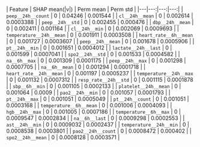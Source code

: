 | Feature | SHAP mean(|v|) | Perm mean | Perm std |
|---|---:|---:|---:|
| `peep__24h__count` | 0 | 0.04246 | 0.001544 |
| `cl__24h__mean` | 0 | 0.002614 | 0.0003388 |
| `peep__24h__std` | 0 | 0.002455 | 0.000476 |
| `dbp__24h__mean` | 0 | 0.002411 | 0.001164 |
| `cl__24h__min` | 0 | 0.002069 | 0.0009693 |
| `temperature__24h__mean` | 0 | 0.001911 | 0.0003508 |
| `heart_rate__6h__mean` | 0 | 0.001727 | 0.0003607 |
| `peep__24h__mean` | 0 | 0.001678 | 0.0005906 |
| `pt__24h__min` | 0 | 0.001651 | 0.0004012 |
| `lactate__24h__last` | 0 | 0.001599 | 0.0007041 |
| `spo2__24h__std` | 0 | 0.001533 | 0.0004582 |
| `na__6h__max` | 0 | 0.001309 | 0.0001175 |
| `peep__24h__max` | 0 | 0.001298 | 0.0007705 |
| `na__6h__mean` | 0 | 0.001294 | 0.0001718 |
| `heart_rate__24h__mean` | 0 | 0.001197 | 0.0005237 |
| `temperature__24h__max` | 0 | 0.001132 | 0.0007312 |
| `resp_rate__24h__std` | 0 | 0.001115 | 0.0001878 |
| `sbp__6h__min` | 0 | 0.001105 | 0.0002133 |
| `platelet__24h__mean` | 0 | 0.001064 | 0.0009 |
| `pao2__24h__min` | 0 | 0.001057 | 0.0001793 |
| `pt__24h__max` | 0 | 0.001051 | 0.0005049 |
| `pt__24h__count` | 0 | 0.001051 | 0.0003168 |
| `temperature__6h__mean` | 0 | 0.001006 | 0.0004093 |
| `hgb__24h__max` | 0 | 0.001005 | 0.0007186 |
| `temperature__6h__max` | 0 | 0.0009547 | 0.0002834 |
| `na__6h__last` | 0 | 0.0009298 | 0.0002553 |
| `ast__24h__min` | 0 | 0.0009032 | 0.0002437 |
| `temperature__24h__min` | 0 | 0.0008538 | 0.0003801 |
| `pao2__24h__count` | 0 | 0.0008472 | 0.000402 |
| `spo2__24h__mean` | 0 | 0.0008128 | 0.0003571 |